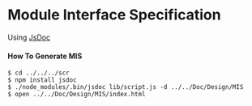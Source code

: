 # Module Interface Specification #

Using [JsDoc](https://github.com/jsdoc3/jsdoc) 

#### How To Generate MIS

```
$ cd ../../../scr
$ npm install jsdoc
$ ./node_modules/.bin/jsdoc lib/script.js -d ../../Doc/Design/MIS
$ open ../../Doc/Design/MIS/index.html
```

